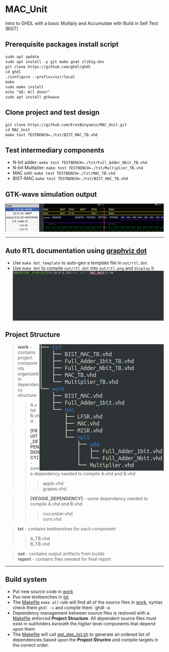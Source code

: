 # MAC_Unit
Intro to GHDL with a basic Multiply and Accumulate with Build in Self Test (BIST)

## Prerequisite packages install script
```
sudo apt update
sudo apt install -y git make gnat zlib1g-dev
git clone https://github.com/ghdl/ghdl
cd ghdl
./configure --prefix=/usr/local
make
sudo make install
echo "$0: All done!"
sudo apt install gtkwave
```

## Clone project and test design
```
git clone https://github.com/ErezBinyamin/MAC_Unit.git
cd MAC_Unit
make test TESTBENCH=./tst/BIST_MAC_TB.vhd
```

## Test intermediary components
- N-bit adder: ```make test TESTBENCH=./tst/Full_Adder_Nbit_TB.vhd```  
- N-bit Multiplier: ```make test TESTBENCH=./tst/Multiplier_TB.vhd```  
- MAC unit: ```make test TESTBENCH=./tst/MAC_TB.vhd```  
- BIST-MAC ```make test TESTBENCH=./tst/BIST_MAC_TB.vhd```  

## GTK-wave simulation output
![output](img/gtkwave_output.png)

---
## Auto RTL documentation using [graphviz dot](https://graphviz.gitlab.io/download/)
- Use ```make dot_template``` to auto-gen a template file in ```out/rtl.dot```  
- Use ```make dot``` to compile ```out/rtl.dot``` into ```out/rtl.png``` and ```display``` it  
![Example](img/dot.gif)

## Project Structure

<img align="right" src="img/project_structure.png">

> **work** - contains project components organized in dependency structure
> > A.vhd  
> > B.vhd  


> > **\[FRUIT_DEPENDENCY\]**  - some dependency needed to compile A.vhd and B.vhd
> > > apple.vhd  
> > > grapes.vhd  


> > **\[VEGGIE_DEPENDENCY\]**  - some dependency needed to compile A.vhd and B.vhd
> > > cucumber.vhd  
> > > corn.vhd  

> **tst** - contains testbenches for each component  
> > A_TB.vhd  
> > B_TB.vhd  

> **out** - contains output artifacts from builds  
> **report** - contains files needed for final report  
---

## Build system
- Put new source code in [work](https://github.com/ErezBinyamin/MAC_Unit/tree/master/work)  
- Pus new testbenches in [tst](https://github.com/ErezBinyamin/MAC_Unit/tree/master/tst)  
- The [Makefile](https://github.com/ErezBinyamin/MAC_Unit/blob/master/Makefile) `make all` rule will find all of the source files in [work](https://github.com/ErezBinyamin/MAC_Unit/tree/master/work), syntax check them `ghdl -s` and compile them `ghdl -a  
- Dependency management between source files is resloved with a [Makefile](https://github.com/ErezBinyamin/MAC_Unit/blob/master/Makefile) enforced **Project Structure**. All dependent source files must exist in subfolders *beneath* the *higher* level components that depend upon them  
- The [Makefile](https://github.com/ErezBinyamin/MAC_Unit/blob/master/Makefile) will call [get_dep_list.sh](https://github.com/ErezBinyamin/MAC_Unit/blob/master/get_dep_list.sh) to generate an ordered list of dependencies based upon the **Project Structre** and compile targets in the correct order.

